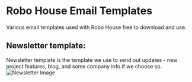 # Robo House Email Templates
Various email templates used with Robo House free to download and use.

## Newsletter template:
Newsletter template is the template we use to send out updates - new project features, blog, and some company info if we choose so.
![Newsletter Image](https://github.com/kevin-wynn/email-templates/blob/master/newsletter/screen.png?raw=true)
